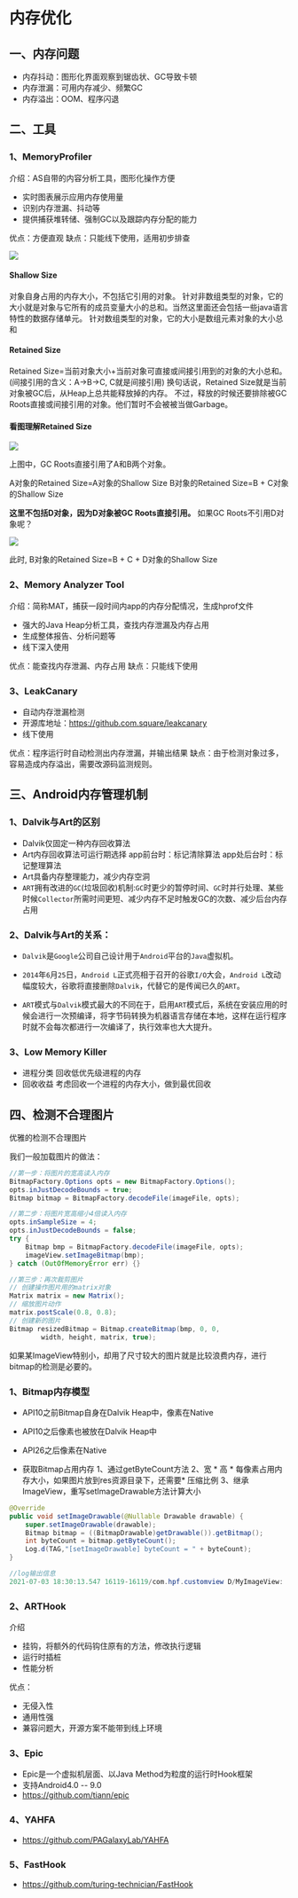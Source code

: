 # 内存优化

## 一、内存问题

- 内存抖动：图形化界面观察到锯齿状、GC导致卡顿
- 内存泄漏：可用内存减少、频繁GC
- 内存溢出：OOM、程序闪退

## 二、工具

### 1、MemoryProfiler

介绍：AS自带的内容分析工具，图形化操作方便

- 实时图表展示应用内存使用量
- 识别内存泄漏、抖动等
- 提供捕获堆转储、强制GC以及跟踪内存分配的能力

优点：方便直观
缺点：只能线下使用，适用初步排查

![](https://raw.githubusercontent.com/QuiteCoder/MyMdImages/main/AS%E5%86%85%E5%AD%98%E5%88%86%E6%9E%90%E5%B7%A5%E5%85%B7%E7%95%8C%E9%9D%A2.png)

#### Shallow Size

对象自身占用的内存大小，不包括它引用的对象。
针对非数组类型的对象，它的大小就是对象与它所有的成员变量大小的总和。当然这里面还会包括一些java语言特性的数据存储单元。
针对数组类型的对象，它的大小是数组元素对象的大小总和

#### **Retained Size**

Retained Size=当前对象大小+当前对象可直接或间接引用到的对象的大小总和。(间接引用的含义：A->B->C, C就是间接引用)
换句话说，Retained Size就是当前对象被GC后，从Heap上总共能释放掉的内存。
不过，释放的时候还要排除被GC Roots直接或间接引用的对象。他们暂时不会被被当做Garbage。

#### **看图理解Retained Size**

![](https://raw.githubusercontent.com/QuiteCoder/MyMdImages/main/%E5%9B%BE%E8%A7%A3RetainedSize.jpg)

上图中，GC Roots直接引用了A和B两个对象。

A对象的Retained Size=A对象的Shallow Size
B对象的Retained Size=B + C对象的Shallow Size

**这里不包括D对象，因为D对象被GC Roots直接引用。**
如果GC Roots不引用D对象呢？

![](https://raw.githubusercontent.com/QuiteCoder/MyMdImages/main/%E5%9B%BE%E8%A7%A3RetainedSize2.jpg)

此时,
B对象的Retained Size=B + C + D对象的Shallow Size



### 2、Memory Analyzer Tool

介绍：简称MAT，捕获一段时间内app的内存分配情况，生成hprof文件

- 强大的Java Heap分析工具，查找内存泄漏及内存占用
- 生成整体报告、分析问题等
- 线下深入使用

优点：能查找内存泄漏、内存占用
缺点：只能线下使用

### 3、LeakCanary

- 自动内存泄漏检测
- 开源库地址：https://github.com.square/leakcanary
- 线下使用

优点：程序运行时自动检测出内存泄漏，并输出结果
缺点：由于检测对象过多，容易造成内存溢出，需要改源码监测规则。



## 三、Android内存管理机制

### 1、Dalvik与Art的区别

- Dalvik仅固定一种内存回收算法
- Art内存回收算法可运行期选择
  app前台时：标记清除算法    app处后台时：标记整理算法
- Art具备内存整理能力，减少内存空洞
- `ART`拥有改进的`GC`(垃圾回收)机制:`GC`时更少的暂停时间、`GC`时并行处理、某些时候`Collector`所需时间更短、减少内存不足时触发GC的次数、减少后台内存占用

### 2、Dalvik与Art的关系：

- `Dalvik`是`Google`公司自己设计用于`Android`平台的`Java`虚拟机。

- `2014`年`6`月`25`日，`Android L`正式亮相于召开的谷歌`I/O`大会，`Android L`改动幅度较大，谷歌将直接删除`Dalvik`，代替它的是传闻已久的`ART`。
- `ART`模式与`Dalvik`模式最大的不同在于，启用`ART`模式后，系统在安装应用的时候会进行一次预编译，将字节码转换为机器语言存储在本地，这样在运行程序时就不会每次都进行一次编译了，执行效率也大大提升。

### 3、Low Memory Killer

- 进程分类
  回收低优先级进程的内存
- 回收收益
  考虑回收一个进程的内存大小，做到最优回收



## 四、检测不合理图片

优雅的检测不合理图片

我们一般加载图片的做法：

```java
//第一步：将图片的宽高读入内存
BitmapFactory.Options opts = new BitmapFactory.Options();
opts.inJustDecodeBounds = true;
Bitmap bitmap = BitmapFactory.decodeFile(imageFile, opts);

//第二步：将图片宽高缩小4倍读入内存
opts.inSampleSize = 4;       
opts.inJustDecodeBounds = false;
try {
    Bitmap bmp = BitmapFactory.decodeFile(imageFile, opts);
    imageView.setImageBitmap(bmp);
} catch (OutOfMemoryError err) {}

//第三步：再次裁剪图片
// 创建操作图片用的matrix对象
Matrix matrix = new Matrix();
// 缩放图片动作
matrix.postScale(0.8, 0.8);
// 创建新的图片
Bitmap resizedBitmap = Bitmap.createBitmap(bmp, 0, 0,
        width, height, matrix, true);
```

如果某ImageView特别小，却用了尺寸较大的图片就是比较浪费内存，进行bitmap的检测是必要的。

### 1、Bitmap内存模型

- API10之前Bitmap自身在Dalvik Heap中，像素在Native
- API10之后像素也被放在Dalvik Heap中
- API26之后像素在Native

- 获取Bitmap占用内存
  1、通过getByteCount方法 
  2、宽 * 高 * 每像素占用内存大小，如果图片放到res资源目录下，还需要* 压缩比例
  3、继承ImageView，重写setImageDrawable方法计算大小

```java
@Override
public void setImageDrawable(@Nullable Drawable drawable) {
    super.setImageDrawable(drawable);
    Bitmap bitmap = ((BitmapDrawable)getDrawable()).getBitmap();
    int byteCount = bitmap.getByteCount();
    Log.d(TAG,"[setImageDrawable] byteCount = " + byteCount);
}

//log输出信息
2021-07-03 18:30:13.547 16119-16119/com.hpf.customview D/MyImageView: [setImageDrawable] byteCount = 201552
```



### 2、ARTHook

介绍

- 挂钩，将额外的代码钩住原有的方法，修改执行逻辑
- 运行时插桩
- 性能分析

优点：

- 无侵入性
- 通用性强
- 兼容问题大，开源方案不能带到线上环境



### 3、Epic

- Epic是一个虚拟机层面、以Java Method为粒度的运行时Hook框架
- 支持Android4.0 -- 9.0
- https://github.com/tiann/epic



### 4、YAHFA

- https://github.com/PAGalaxyLab/YAHFA

### 5、FastHook

- https://github.com/turing-technician/FastHook

